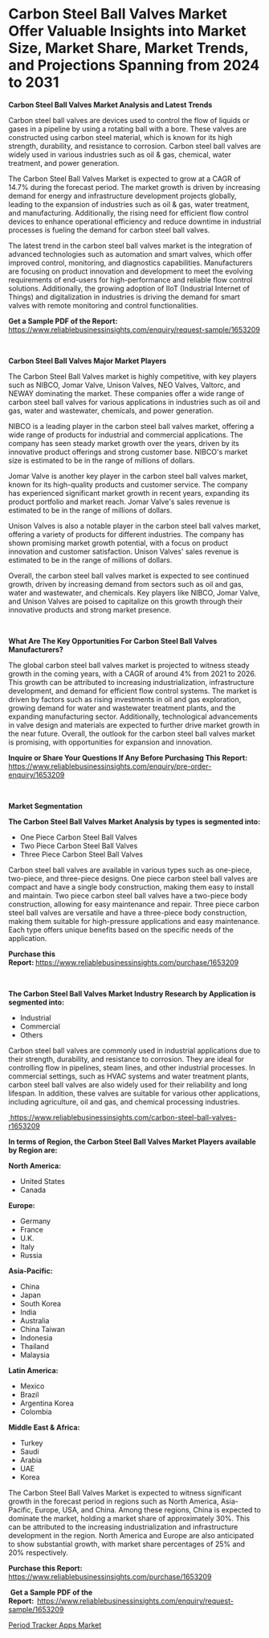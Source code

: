 <p><h1>Carbon Steel Ball Valves Market Offer Valuable Insights into Market Size, Market Share, Market Trends, and Projections Spanning from 2024 to 2031</h1></p><p><strong>Carbon Steel Ball Valves Market Analysis and Latest Trends</strong></p>
<p><p>Carbon steel ball valves are devices used to control the flow of liquids or gases in a pipeline by using a rotating ball with a bore. These valves are constructed using carbon steel material, which is known for its high strength, durability, and resistance to corrosion. Carbon steel ball valves are widely used in various industries such as oil & gas, chemical, water treatment, and power generation.</p><p>The Carbon Steel Ball Valves Market is expected to grow at a CAGR of 14.7% during the forecast period. The market growth is driven by increasing demand for energy and infrastructure development projects globally, leading to the expansion of industries such as oil & gas, water treatment, and manufacturing. Additionally, the rising need for efficient flow control devices to enhance operational efficiency and reduce downtime in industrial processes is fueling the demand for carbon steel ball valves.</p><p>The latest trend in the carbon steel ball valves market is the integration of advanced technologies such as automation and smart valves, which offer improved control, monitoring, and diagnostics capabilities. Manufacturers are focusing on product innovation and development to meet the evolving requirements of end-users for high-performance and reliable flow control solutions. Additionally, the growing adoption of IIoT (Industrial Internet of Things) and digitalization in industries is driving the demand for smart valves with remote monitoring and control functionalities.</p></p>
<p><strong>Get a Sample PDF of the Report:&nbsp;</strong> <a href="https://www.reliablebusinessinsights.com/enquiry/request-sample/1653209">https://www.reliablebusinessinsights.com/enquiry/request-sample/1653209</a></p>
<p>&nbsp;</p>
<p><strong>Carbon Steel Ball Valves Major Market Players</strong></p>
<p><p>The Carbon Steel Ball Valves market is highly competitive, with key players such as NIBCO, Jomar Valve, Unison Valves, NEO Valves, Valtorc, and NEWAY dominating the market. These companies offer a wide range of carbon steel ball valves for various applications in industries such as oil and gas, water and wastewater, chemicals, and power generation.</p><p>NIBCO is a leading player in the carbon steel ball valves market, offering a wide range of products for industrial and commercial applications. The company has seen steady market growth over the years, driven by its innovative product offerings and strong customer base. NIBCO's market size is estimated to be in the range of millions of dollars.</p><p>Jomar Valve is another key player in the carbon steel ball valves market, known for its high-quality products and customer service. The company has experienced significant market growth in recent years, expanding its product portfolio and market reach. Jomar Valve's sales revenue is estimated to be in the range of millions of dollars.</p><p>Unison Valves is also a notable player in the carbon steel ball valves market, offering a variety of products for different industries. The company has shown promising market growth potential, with a focus on product innovation and customer satisfaction. Unison Valves' sales revenue is estimated to be in the range of millions of dollars.</p><p>Overall, the carbon steel ball valves market is expected to see continued growth, driven by increasing demand from sectors such as oil and gas, water and wastewater, and chemicals. Key players like NIBCO, Jomar Valve, and Unison Valves are poised to capitalize on this growth through their innovative products and strong market presence.</p></p>
<p>&nbsp;</p>
<p><strong>What Are The Key Opportunities For Carbon Steel Ball Valves Manufacturers?</strong></p>
<p><p>The global carbon steel ball valves market is projected to witness steady growth in the coming years, with a CAGR of around 4% from 2021 to 2026. This growth can be attributed to increasing industrialization, infrastructure development, and demand for efficient flow control systems. The market is driven by factors such as rising investments in oil and gas exploration, growing demand for water and wastewater treatment plants, and the expanding manufacturing sector. Additionally, technological advancements in valve design and materials are expected to further drive market growth in the near future. Overall, the outlook for the carbon steel ball valves market is promising, with opportunities for expansion and innovation.</p></p>
<p><strong>Inquire or Share Your Questions If Any Before Purchasing This Report:</strong> <a href="https://www.reliablebusinessinsights.com/enquiry/pre-order-enquiry/1653209">https://www.reliablebusinessinsights.com/enquiry/pre-order-enquiry/1653209</a></p>
<p>&nbsp;</p>
<p><strong>Market Segmentation</strong></p>
<p><strong>The Carbon Steel Ball Valves Market Analysis by types is segmented into:</strong></p>
<p><ul><li>One Piece Carbon Steel Ball Valves</li><li>Two Piece Carbon Steel Ball Valves</li><li>Three Piece Carbon Steel Ball Valves</li></ul></p>
<p><p>Carbon steel ball valves are available in various types such as one-piece, two-piece, and three-piece designs. One piece carbon steel ball valves are compact and have a single body construction, making them easy to install and maintain. Two piece carbon steel ball valves have a two-piece body construction, allowing for easy maintenance and repair. Three piece carbon steel ball valves are versatile and have a three-piece body construction, making them suitable for high-pressure applications and easy maintenance. Each type offers unique benefits based on the specific needs of the application.</p></p>
<p><strong>Purchase this Report:&nbsp;</strong><a href="https://www.reliablebusinessinsights.com/purchase/1653209">https://www.reliablebusinessinsights.com/purchase/1653209</a></p>
<p>&nbsp;</p>
<p><strong>The Carbon Steel Ball Valves Market Industry Research by Application is segmented into:</strong></p>
<p><ul><li>Industrial</li><li>Commercial</li><li>Others</li></ul></p>
<p><p>Carbon steel ball valves are commonly used in industrial applications due to their strength, durability, and resistance to corrosion. They are ideal for controlling flow in pipelines, steam lines, and other industrial processes. In commercial settings, such as HVAC systems and water treatment plants, carbon steel ball valves are also widely used for their reliability and long lifespan. In addition, these valves are suitable for various other applications, including agriculture, oil and gas, and chemical processing industries.</p></p>
<p><a href="https://www.reliablebusinessinsights.com/carbon-steel-ball-valves-r1653209">&nbsp;https://www.reliablebusinessinsights.com/carbon-steel-ball-valves-r1653209</a></p>
<p><strong>In terms of Region, the Carbon Steel Ball Valves Market Players available by Region are:</strong></p>
<p>
    <p> <strong> North America: </strong>
        <ul>
            <li>United States</li>
            <li>Canada</li>
        </ul>
        </p> 
    <p> <strong> Europe: </strong>
        <ul>
            <li>Germany</li>
            <li>France</li>
            <li>U.K.</li>
            <li>Italy</li>
            <li>Russia</li>
        </ul>
        </p> 
    <p> <strong> Asia-Pacific: </strong>
        <ul>
            <li>China</li>
            <li>Japan</li>
            <li>South Korea</li>
            <li>India</li>
            <li>Australia</li>
            <li>China Taiwan</li>
            <li>Indonesia</li>
            <li>Thailand</li>
            <li>Malaysia</li>
        </ul>
        </p> 
    <p> <strong> Latin America: </strong>
        <ul>
            <li>Mexico</li>
            <li>Brazil</li>
            <li>Argentina Korea</li>
            <li>Colombia</li>
        </ul>
        </p> 
    <p> <strong> Middle East & Africa: </strong>
        <ul>
            <li>Turkey</li>
            <li>Saudi</li>
            <li>Arabia</li>
            <li>UAE</li>
            <li>Korea</li>
        </ul>
    </p>
    </p>
<p><p>The Carbon Steel Ball Valves Market is expected to witness significant growth in the forecast period in regions such as North America, Asia-Pacific, Europe, USA, and China. Among these regions, China is expected to dominate the market, holding a market share of approximately 30%. This can be attributed to the increasing industrialization and infrastructure development in the region. North America and Europe are also anticipated to show substantial growth, with market share percentages of 25% and 20% respectively.</p></p>
<p><strong>Purchase this Report: </strong><a href="https://www.reliablebusinessinsights.com/purchase/1653209">https://www.reliablebusinessinsights.com/purchase/1653209</a></p>
<p>&nbsp;<strong>Get a Sample PDF of the Report:&nbsp;&nbsp;</strong><a href="https://www.reliablebusinessinsights.com/enquiry/request-sample/1653209">https://www.reliablebusinessinsights.com/enquiry/request-sample/1653209</a></p>
<p><strong></strong></p>
<p><p><a href="https://github.com/HenrietteMills1/Market-Research-Report-List-2/blob/main/period-tracker-apps-market.md">Period Tracker Apps Market</a></p></p>